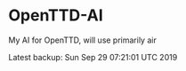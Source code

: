 # OpenTTD-AI
My AI for OpenTTD, will use primarily air

Latest backup: Sun Sep 29 07:21:01 UTC 2019
